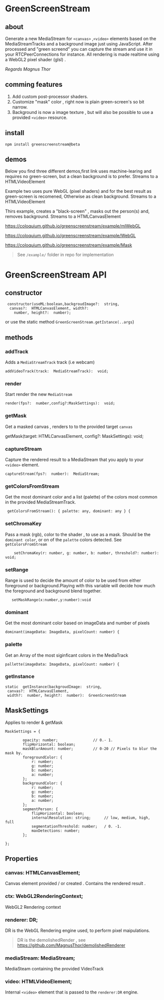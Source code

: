 # GreenScreenStream

 ## about

Generate a new MediaStream for `<canvas>` ,`<video>`  elements based on the MediaStreamTracks  and a background image just using JavaScript.  After processed and "green screend" you can capture the stream and use it in your RTCPeerConnections for instance.
All rendering is made realtime using a WebGL2 pixel shader (glsl) .

*Regards Magnus Thor*

## comming features 

1. Add custom post-processor shaders.
2. Customize "mask" color , right now is plain green-screen's so bit narrow.
3. Background is now a image texture , but will also be possible to use a provided 
`<video>` resource.
   
## install

    npm install greenscreenstream@beta  

## demos

Below you find three different demos,first link uses machine-learing and requires no green-screen, but a clean background is to prefer. Streams to a HTMLVideoElement

Example two uses pure WebGL (pixel shaders) and for the best result as green-screen is recomened, Otherwise as clean background. Streams to a HTMLVideoElement

Thirs example, creates a "black-screen" , masks out the person(s) and, removes background.  Streams to a HTMLCanvasElement


 [https://coloquium.github.io/greenscreenstream/example/mlWebGL ](https://coloquium.github.io/greenscreenstream/example/mlWebGL)

 [https://coloquium.github.io/greenscreenstream/example/WebGL ](https://coloquium.github.io/greenscreenstream/example/WebGL)

 [https://coloquium.github.io/greenscreenstream/example/Mask ](https://coloquium.github.io/greenscreenstream/example/Mask)


> See `/example/` folder in repo for implementation 

# GreenScreenStream API

## constructor

     constructor(useML:boolean,backgroudImage?:  string,
      canvas?:  HTMLCanvasElement, width?:
        number, height?:  number);

or use the static method `GreenScreenStream.getIstance(..args`)

## methods

### addTrack

Adds a `MediaStreamTrack` track (i.e webcam)

    addVideoTrack(track:  MediaStreamTrack):  void;

### render

Start render the new `MediaStream` 

    render(fps?:  number,config?:MaskSettings):  void;


### getMask

Get a masked canvas , renders to to the provided target `canvas`

getMask(target: HTMLCanvasElement, config?: MaskSettings): void;


### captureStream

Capture the rendered result to a MediaStream that you apply to your `<video>` element.

    captureStream(fps?:  number):  MediaStream;    

### getColorsFromStream

Get the most dominant color and a list (palette) of the colors most common in the provided MediaStreamTrack.

     getColorsFromStream(): { palette: any, dominant: any } {

### setChromaKey

Pass a mask (rgb), color to the shader , to use as a mask.   Should be the `dominant color`, or on of the `palette` colors detected. See `getColorsFromStream` 


        setChromaKey(r: number, g: number, b: number, threshold?: number): void;

### setRange
   Range is used to decide the amount of color to be used from either foreground or background.Playing with this variable will decide how much the foreground and background blend together.  

       setMaskRange(x:number,y:number):void

###  dominant

Get the most dominant color based on imageData and number of pixels

    dominant(imageData: ImageData, pixelCount: number) {

### palette

   Get an Array of the most siginficant colors in the MediaTrack


    pallette(imageData: ImageData, pixelCount: number) {


### getInstance

    static  getInstance(backgroudImage:  string,
     canvas?:  HTMLCanvasElement, 
     width?:  number, height?:  number):  GreenScreenStream

## MaskSettings

Applies to render & getMask

    MaskSettings = {

            opacity: number;                // 0.- 1.
            flipHorizontal: boolean;
            maskBlurAmount: number;         // 0-20 // Pixels to blur the mask by.
            foregroundColor: {
                r: number;
                g: number;
                b: number;
                a: number;
            };
            backgroundColor: {
                r: number;
                g: number;
                b: number;
                a: number;
            };
            segmentPerson: {
                flipHorizontal: boolean;
                internalResolution: string;      // low, medium, high, full 
                segmentationThreshold: number;   / 0. -1. 
                maxDetections: number;
            };
            
    };


## Properties

### canvas:  HTMLCanvasElement;

Canvas element provided / or created . Contains the rendered result .

### ctx:  WebGL2RenderingContext;

WebGL2 Rendering context

### renderer:  DR;
DR is the WebGL Rendering engine used, to perform pixel maipulations.

> DR is the demolishedRender , see https://github.com/MagnusThor/demolishedRenderer 

### mediaStream:  MediaStream;

MediaSteam containing the provided VideoTrack

### video:  HTMLVideoElement;

Internal `<video>` element that is passed to the  `renderer:DR` engine.
